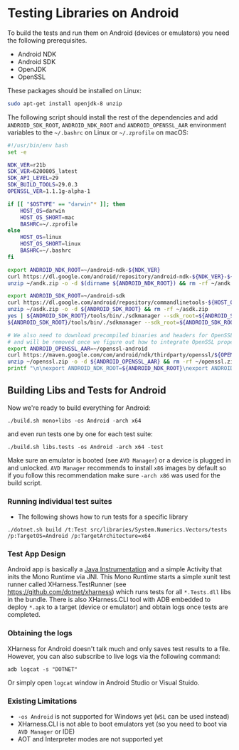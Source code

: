 # Testing Libraries on Android

To build the tests and run them on Android (devices or emulators) you need the following prerequisites.

- Android NDK
- Android SDK
- OpenJDK
- OpenSSL

These packages should be installed on Linux:
```bash
sudo apt-get install openjdk-8 unzip
```

The following script should install the rest of the dependencies and add `ANDROID_SDK_ROOT`, `ANDROID_NDK_ROOT` and `ANDROID_OPENSSL_AAR`
environment variables to the `~/.bashrc` on Linux or `~/.zprofile` on macOS:
```bash
#!/usr/bin/env bash
set -e

NDK_VER=r21b
SDK_VER=6200805_latest
SDK_API_LEVEL=29
SDK_BUILD_TOOLS=29.0.3
OPENSSL_VER=1.1.1g-alpha-1

if [[ "$OSTYPE" == "darwin"* ]]; then
    HOST_OS=darwin
    HOST_OS_SHORT=mac
    BASHRC=~/.zprofile
else
    HOST_OS=linux
    HOST_OS_SHORT=linux
    BASHRC=~/.bashrc
fi

export ANDROID_NDK_ROOT=~/android-ndk-${NDK_VER}
curl https://dl.google.com/android/repository/android-ndk-${NDK_VER}-${HOST_OS}-x86_64.zip -L --output ~/andk.zip
unzip ~/andk.zip -o -d $(dirname ${ANDROID_NDK_ROOT}) && rm -rf ~/andk.zip

export ANDROID_SDK_ROOT=~/android-sdk
curl https://dl.google.com/android/repository/commandlinetools-${HOST_OS_SHORT}-${SDK_VER}.zip -L --output ~/asdk.zip
unzip ~/asdk.zip -o -d ${ANDROID_SDK_ROOT} && rm -rf ~/asdk.zip
yes | ${ANDROID_SDK_ROOT}/tools/bin/./sdkmanager --sdk_root=${ANDROID_SDK_ROOT} --licenses
${ANDROID_SDK_ROOT}/tools/bin/./sdkmanager --sdk_root=${ANDROID_SDK_ROOT} "platform-tools" "platforms;android-${SDK_API_LEVEL}" "build-tools;${SDK_BUILD_TOOLS}"

# We also need to download precompiled binaries and headers for OpenSSL from maven, this step is a temporary hack
# and will be removed once we figure out how to integrate OpenSSL properly as a dependency
export ANDROID_OPENSSL_AAR=~/openssl-android
curl https://maven.google.com/com/android/ndk/thirdparty/openssl/${OPENSSL_VER}/openssl-${OPENSSL_VER}.aar -L --output ~/openssl.zip
unzip ~/openssl.zip -o -d ${ANDROID_OPENSSL_AAR} && rm -rf ~/openssl.zip
printf "\n\nexport ANDROID_NDK_ROOT=${ANDROID_NDK_ROOT}\nexport ANDROID_SDK_ROOT=${ANDROID_SDK_ROOT}\nexport ANDROID_OPENSSL_AAR=${ANDROID_OPENSSL_AAR}\n" >> ${BASHRC}
```

## Building Libs and Tests for Android

Now we're ready to build everything for Android:
```
./build.sh mono+libs -os Android -arch x64
```
and even run tests one by one for each test suite:
```
./build.sh libs.tests -os Android -arch x64 -test
```
Make sure an emulator is booted (see `AVD Manager`) or a device is plugged in and unlocked.
`AVD Manager` recommends to install `x86` images by default so if you follow this recommendation make sure `-arch x86` was used for the build script.

### Running individual test suites
- The following shows how to run tests for a specific library
```
./dotnet.sh build /t:Test src/libraries/System.Numerics.Vectors/tests /p:TargetOS=Android /p:TargetArchitecture=x64
```

### Test App Design
Android app is basically a [Java Instrumentation](https://github.com/dotnet/runtime/blob/master/src/mono/msbuild/AndroidAppBuilder/Templates/MonoRunner.java) and a simple Activity that inits the Mono Runtime via JNI. This Mono Runtime starts a simple xunit test
runner called XHarness.TestRunner (see https://github.com/dotnet/xharness) which runs tests for all `*.Tests.dll` libs in the bundle. There is also XHarness.CLI tool with ADB embedded to deploy `*.apk` to a target (device or emulator) and obtain logs once tests are completed.

### Obtaining the logs
XHarness for Android doesn't talk much and only saves test results to a file. However, you can also subscribe to live logs via the following command:
```
adb logcat -s "DOTNET"
```
Or simply open `logcat` window in Android Studio or Visual Stuido.

### Existing Limitations
- `-os Android` is not supported for Windows yet (`WSL` can be used instead)
- XHarness.CLI is not able to boot emulators yet (so you need to boot via `AVD Manager` or IDE)
- AOT and Interpreter modes are not supported yet